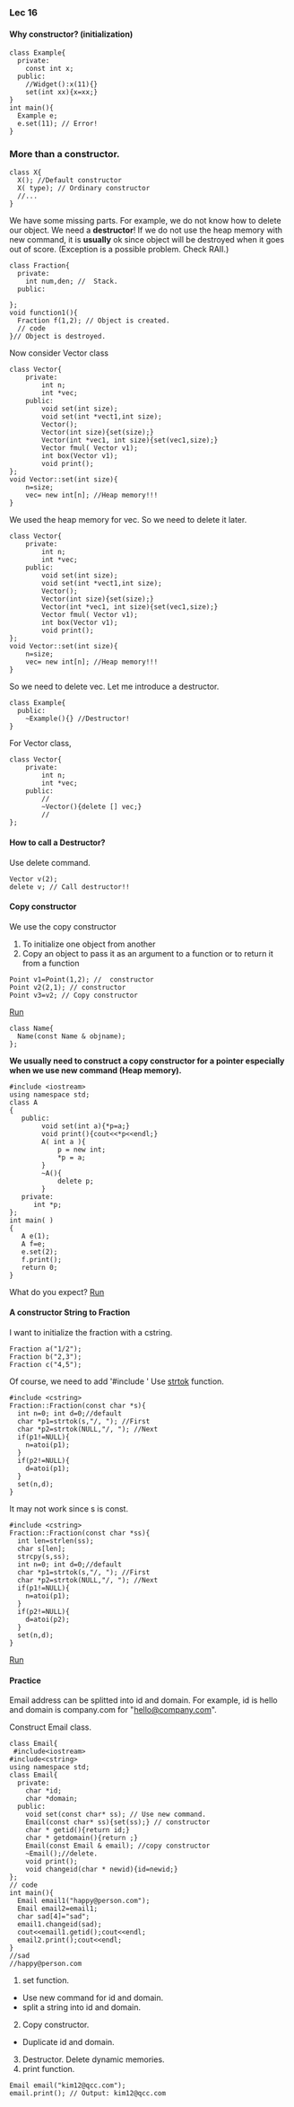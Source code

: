 ### Lec 16

#### Why constructor? (initialization)
```
class Example{
  private:
    const int x;
  public:
    //Widget():x(11){}
    set(int xx){x=xx;}
}
int main(){
  Example e;
  e.set(11); // Error! 
}
```

### More than a constructor.

```
class X{
  X(); //Default constructor
  X( type); // Ordinary constructor
  //...
}
```
We have some missing parts.
For example, we do not know how to delete our object.
We need a **destructor**!
If we do not use the heap memory with new command, it is **usually** ok
since object will be destroyed when it goes out of score.
(Exception is a possible problem. Check RAII.)
```
class Fraction{
  private:
    int num,den; //  Stack.
  public:
  
};
void function1(){
  Fraction f(1,2); // Object is created.
  // code
}// Object is destroyed.
```
Now consider Vector class
```
class Vector{
    private:
        int n;
        int *vec;
    public:
        void set(int size);
        void set(int *vect1,int size);
        Vector();
        Vector(int size){set(size);}
        Vector(int *vec1, int size){set(vec1,size);}
        Vector fmul( Vector v1);
        int box(Vector v1);
        void print();
};
void Vector::set(int size){
    n=size;
    vec= new int[n]; //Heap memory!!!
}
```
We used the heap memory for vec. So we need to delete it later.
```
class Vector{
    private:
        int n;
        int *vec;
    public:
        void set(int size);
        void set(int *vect1,int size);
        Vector();
        Vector(int size){set(size);}
        Vector(int *vec1, int size){set(vec1,size);}
        Vector fmul( Vector v1);
        int box(Vector v1);
        void print();
};
void Vector::set(int size){
    n=size;
    vec= new int[n]; //Heap memory!!!
}
```
So we need to delete vec.
Let me introduce a destructor.
```
class Example{
  public:
    ~Example(){} //Destructor!
}
```
For Vector class,
```
class Vector{
    private:
        int n;
        int *vec;
    public:
        //
        ~Vector(){delete [] vec;}
        //
};
```
#### How to call a Destructor?
Use delete command.
```
Vector v(2);
delete v; // Call destructor!!
```
#### Copy constructor
We use the copy constructor

1. To initialize one object from another
2. Copy an object to pass it as an argument to a function or to return it from a function

```
Point v1=Point(1,2); //  constructor
Point v2(2,1); // constructor
Point v3=v2; // Copy constructor
```
[Run](http://cpp.sh/6ijp)

```
class Name{
  Name(const Name & objname);
};
```
**We usually need to construct a copy constructor for a pointer especially when we use new command (Heap memory).**

```
#include <iostream>
using namespace std;
class A
{
   public:
        void set(int a){*p=a;}
        void print(){cout<<*p<<endl;}
        A( int a ){
            p = new int;
            *p = a;
        } 
        ~A(){
            delete p;
        } 
   private:
      int *p;
};
int main( )
{
   A e(1);
   A f=e;
   e.set(2);
   f.print();
   return 0;
}
```
What do you expect?
[Run](http://cpp.sh/46ie)

#### A constructor String to Fraction
I want to initialize the fraction with a cstring.
```
Fraction a("1/2");
Fraction b("2,3");
Fraction c("4,5");
```
Of course, we need to add '#include <cstring>'
Use [strtok](http://www.cplusplus.com/reference/cstring/strtok/) function.
```
#include <cstring>
Fraction::Fraction(const char *s){
  int n=0; int d=0;//default
  char *p1=strtok(s,"/, "); //First
  char *p2=strtok(NULL,"/, "); //Next
  if(p1!=NULL){
    n=atoi(p1);
  }
  if(p2!=NULL){
    d=atoi(p1);
  }
  set(n,d);
}
```
It may not work since s is const.
```
#include <cstring>
Fraction::Fraction(const char *ss){
  int len=strlen(ss);
  char s[len];
  strcpy(s,ss);
  int n=0; int d=0;//default
  char *p1=strtok(s,"/, "); //First
  char *p2=strtok(NULL,"/, "); //Next
  if(p1!=NULL){
    n=atoi(p1);
  }
  if(p2!=NULL){
    d=atoi(p2);
  }
  set(n,d);
}
```
[Run](http://cpp.sh/55hg)

#### Practice
Email address can be splitted into id and domain.
For example, id is hello and domain is company.com for "hello@company.com".

Construct Email class.
```
class Email{
 #include<iostream>
#include<cstring>
using namespace std;
class Email{
  private:
    char *id;
    char *domain;
  public:
    void set(const char* ss); // Use new command.
    Email(const char* ss){set(ss);} // constructor
    char * getid(){return id;}
    char * getdomain(){return ;}
    Email(const Email & email); //copy constructor
    ~Email();//delete.
    void print();
    void changeid(char * newid){id=newid;}
};
// code
int main(){
  Email email1("happy@person.com");
  Email email2=email1;
  char sad[4]="sad";
  email1.changeid(sad);
  cout<<email1.getid();cout<<endl;
  email2.print();cout<<endl;
}
//sad
//happy@person.com
```
1. set function.
  - Use new command for id and domain.
  - split a string into id and domain.
2. Copy constructor.
  - Duplicate id and domain.
3. Destructor. Delete dynamic memories.
4. print function. 
```
Email email("kim12@qcc.com");
email.print(); // Output: kim12@qcc.com
```


